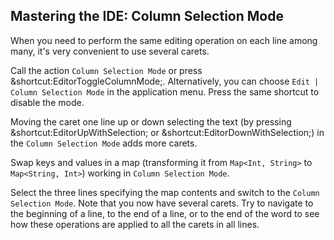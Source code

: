 ## Mastering the IDE: Column Selection Mode

When you need to perform the same editing operation on each line among many,
it's very convenient to use several carets.

Call the action <span class="control">`Column Selection Mode`</span>
or press <span class="shortcut">&shortcut:EditorToggleColumnMode;</span>. 
Alternatively, you can choose 
<span class="control">`Edit | Column Selection Mode`</span> in the application
menu. Press the same shortcut to disable the mode.

Moving the caret one line up or down selecting the text (by pressing
<span class="shortcut">&shortcut:EditorUpWithSelection;</span>
or <span class="shortcut">&shortcut:EditorDownWithSelection;</span>) in
the <span class="control">`Column Selection Mode`</span> adds more carets. 

Swap keys and values in a map (transforming it from `Map<Int, String>` to 
`Map<String, Int>`) working in
<span class="control">`Column Selection Mode`</span>.

Select the three lines specifying the map contents and switch to the 
<span class="control">`Column Selection Mode`</span>. 
Note that you now have several carets. 
Try to navigate to the beginning of a line, to the end of a line, or to the end
of the word to see how these operations are applied to all the carets in all 
lines.